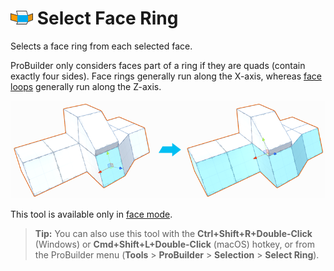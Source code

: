 # ![Select Face Ring icon](images/icons/Selection_Ring_Face.png) Select Face Ring

Selects a face ring from each selected face. 

ProBuilder only considers faces part of a ring if they are quads (contain exactly four sides). Face rings generally run along the X-axis, whereas [face loops](Selection_Loop_Face.md) generally run along the Z-axis.

![Only bottom faces selected on multi-level Mesh](images/SelectFaceRing_Example.png)

This tool is available only in [face mode](modes.md).

> **Tip:** You can also use this tool with the **Ctrl+Shift+R+Double-Click** (Windows) or **Cmd+Shift+L+Double-Click** (macOS) hotkey, or from the ProBuilder menu (**Tools** > **ProBuilder** > **Selection** > **Select Ring**).
